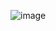 ![image](https://github.com/Rahul-chaurasiya/Leetcode-Practice-Problem/assets/77222540/d8760ccf-4bce-47db-b51d-75406c0b4457)
